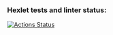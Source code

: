 ### Hexlet tests and linter status:
[![Actions Status](https://github.com/DenisLoza/frontend-project-11/workflows/hexlet-check/badge.svg)](https://github.com/DenisLoza/frontend-project-11/actions)